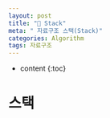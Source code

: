 ```yaml
---
layout: post
title: "💾 Stack"
meta: " 자료구조 스택(Stack)"
categories: Algorithm
tags: 자료구조
---
```




* content
{:toc}
# 스택

